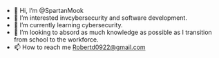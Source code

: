 - 👋 Hi, I’m @SpartanMook
- 👀 I’m interested invcybersecurity and software development.
- 🌱 I’m currently learning cybersecurity. 
- 💞️ I’m looking to absord as much knowledge as possible as I transition from school to the workforce.
- 📫 How to reach me Robertd0922@gmail.com

<!---
SpartanMook/SpartanMook is a ✨ special ✨ repository because its `README.md` (this file) appears on your GitHub profile.
You can click the Preview link to take a look at your changes.
--->
